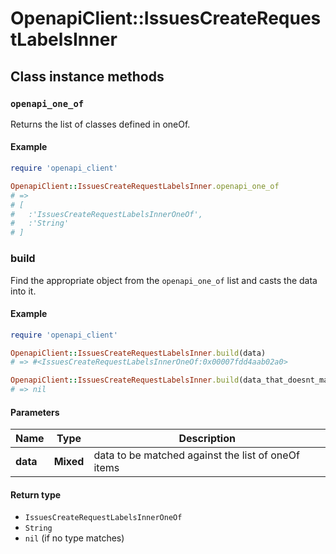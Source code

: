# OpenapiClient::IssuesCreateRequestLabelsInner

## Class instance methods

### `openapi_one_of`

Returns the list of classes defined in oneOf.

#### Example

```ruby
require 'openapi_client'

OpenapiClient::IssuesCreateRequestLabelsInner.openapi_one_of
# =>
# [
#   :'IssuesCreateRequestLabelsInnerOneOf',
#   :'String'
# ]
```

### build

Find the appropriate object from the `openapi_one_of` list and casts the data into it.

#### Example

```ruby
require 'openapi_client'

OpenapiClient::IssuesCreateRequestLabelsInner.build(data)
# => #<IssuesCreateRequestLabelsInnerOneOf:0x00007fdd4aab02a0>

OpenapiClient::IssuesCreateRequestLabelsInner.build(data_that_doesnt_match)
# => nil
```

#### Parameters

| Name | Type | Description |
| ---- | ---- | ----------- |
| **data** | **Mixed** | data to be matched against the list of oneOf items |

#### Return type

- `IssuesCreateRequestLabelsInnerOneOf`
- `String`
- `nil` (if no type matches)

